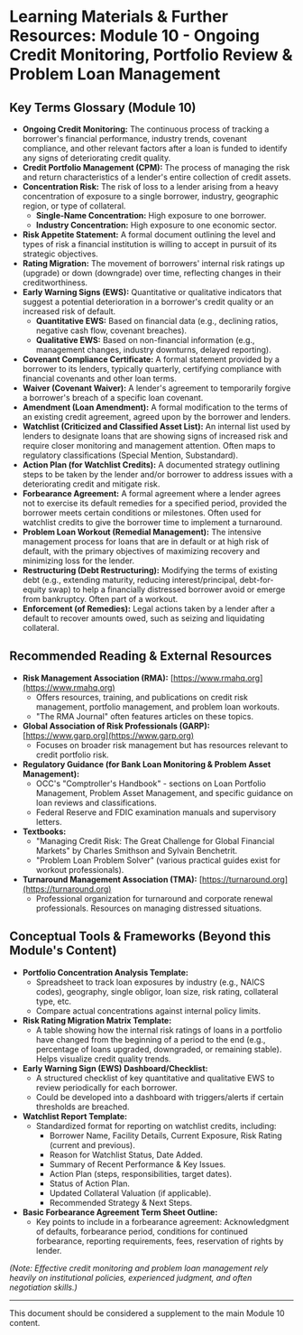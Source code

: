 # Learning Materials & Further Resources: Module 10 - Ongoing Credit Monitoring, Portfolio Review & Problem Loan Management

## Key Terms Glossary (Module 10)

*   **Ongoing Credit Monitoring:** The continuous process of tracking a borrower's financial performance, industry trends, covenant compliance, and other relevant factors after a loan is funded to identify any signs of deteriorating credit quality.
*   **Credit Portfolio Management (CPM):** The process of managing the risk and return characteristics of a lender's entire collection of credit assets.
*   **Concentration Risk:** The risk of loss to a lender arising from a heavy concentration of exposure to a single borrower, industry, geographic region, or type of collateral.
    *   **Single-Name Concentration:** High exposure to one borrower.
    *   **Industry Concentration:** High exposure to one economic sector.
*   **Risk Appetite Statement:** A formal document outlining the level and types of risk a financial institution is willing to accept in pursuit of its strategic objectives.
*   **Rating Migration:** The movement of borrowers' internal risk ratings up (upgrade) or down (downgrade) over time, reflecting changes in their creditworthiness.
*   **Early Warning Signs (EWS):** Quantitative or qualitative indicators that suggest a potential deterioration in a borrower's credit quality or an increased risk of default.
    *   **Quantitative EWS:** Based on financial data (e.g., declining ratios, negative cash flow, covenant breaches).
    *   **Qualitative EWS:** Based on non-financial information (e.g., management changes, industry downturns, delayed reporting).
*   **Covenant Compliance Certificate:** A formal statement provided by a borrower to its lenders, typically quarterly, certifying compliance with financial covenants and other loan terms.
*   **Waiver (Covenant Waiver):** A lender's agreement to temporarily forgive a borrower's breach of a specific loan covenant.
*   **Amendment (Loan Amendment):** A formal modification to the terms of an existing credit agreement, agreed upon by the borrower and lenders.
*   **Watchlist (Criticized and Classified Asset List):** An internal list used by lenders to designate loans that are showing signs of increased risk and require closer monitoring and management attention. Often maps to regulatory classifications (Special Mention, Substandard).
*   **Action Plan (for Watchlist Credits):** A documented strategy outlining steps to be taken by the lender and/or borrower to address issues with a deteriorating credit and mitigate risk.
*   **Forbearance Agreement:** A formal agreement where a lender agrees not to exercise its default remedies for a specified period, provided the borrower meets certain conditions or milestones. Often used for watchlist credits to give the borrower time to implement a turnaround.
*   **Problem Loan Workout (Remedial Management):** The intensive management process for loans that are in default or at high risk of default, with the primary objectives of maximizing recovery and minimizing loss for the lender.
*   **Restructuring (Debt Restructuring):** Modifying the terms of existing debt (e.g., extending maturity, reducing interest/principal, debt-for-equity swap) to help a financially distressed borrower avoid or emerge from bankruptcy. Often part of a workout.
*   **Enforcement (of Remedies):** Legal actions taken by a lender after a default to recover amounts owed, such as seizing and liquidating collateral.

## Recommended Reading & External Resources

*   **Risk Management Association (RMA):** [https://www.rmahq.org](https://www.rmahq.org)
    *   Offers resources, training, and publications on credit risk management, portfolio management, and problem loan workouts.
    *   "The RMA Journal" often features articles on these topics.
*   **Global Association of Risk Professionals (GARP):** [https://www.garp.org](https://www.garp.org)
    *   Focuses on broader risk management but has resources relevant to credit portfolio risk.
*   **Regulatory Guidance (for Bank Loan Monitoring & Problem Asset Management):**
    *   OCC's "Comptroller's Handbook" - sections on Loan Portfolio Management, Problem Asset Management, and specific guidance on loan reviews and classifications.
    *   Federal Reserve and FDIC examination manuals and supervisory letters.
*   **Textbooks:**
    *   "Managing Credit Risk: The Great Challenge for Global Financial Markets" by Charles Smithson and  Sylvain  Benchetrit.
    *   "Problem Loan Problem Solver" (various practical guides exist for workout professionals).
*   **Turnaround Management Association (TMA):** [https://turnaround.org](https://turnaround.org)
    *   Professional organization for turnaround and corporate renewal professionals. Resources on managing distressed situations.

## Conceptual Tools & Frameworks (Beyond this Module's Content)

*   **Portfolio Concentration Analysis Template:**
    *   Spreadsheet to track loan exposures by industry (e.g., NAICS codes), geography, single obligor, loan size, risk rating, collateral type, etc.
    *   Compare actual concentrations against internal policy limits.
*   **Risk Rating Migration Matrix Template:**
    *   A table showing how the internal risk ratings of loans in a portfolio have changed from the beginning of a period to the end (e.g., percentage of loans upgraded, downgraded, or remaining stable). Helps visualize credit quality trends.
*   **Early Warning Sign (EWS) Dashboard/Checklist:**
    *   A structured checklist of key quantitative and qualitative EWS to review periodically for each borrower.
    *   Could be developed into a dashboard with triggers/alerts if certain thresholds are breached.
*   **Watchlist Report Template:**
    *   Standardized format for reporting on watchlist credits, including:
        *   Borrower Name, Facility Details, Current Exposure, Risk Rating (current and previous).
        *   Reason for Watchlist Status, Date Added.
        *   Summary of Recent Performance & Key Issues.
        *   Action Plan (steps, responsibilities, target dates).
        *   Status of Action Plan.
        *   Updated Collateral Valuation (if applicable).
        *   Recommended Strategy & Next Steps.
*   **Basic Forbearance Agreement Term Sheet Outline:**
    *   Key points to include in a forbearance agreement: Acknowledgment of defaults, forbearance period, conditions for continued forbearance, reporting requirements, fees, reservation of rights by lender.

*(Note: Effective credit monitoring and problem loan management rely heavily on institutional policies, experienced judgment, and often negotiation skills.)*

---
This document should be considered a supplement to the main Module 10 content.
